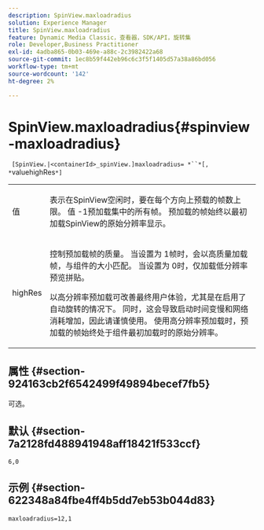 ```yaml
---
description: SpinView.maxloadradius
solution: Experience Manager
title: SpinView.maxloadradius
feature: Dynamic Media Classic，查看器，SDK/API，旋转集
role: Developer,Business Practitioner
exl-id: 4adba865-0b03-469e-a88c-2c3982422a68
source-git-commit: 1ec8b59f442eb96c6c3f5f1405d57a38a86bd056
workflow-type: tm+mt
source-wordcount: '142'
ht-degree: 2%

---
```


# SpinView.maxloadradius{#spinview-maxloadradius}

` [SpinView.|<containerId>_spinView.]maxloadradius= *``*[, *`valuehighRes`*]`

<table id="table_49FFD1BC53B846F09A6D214BC8C5C3FE"> 
 <tbody> 
  <tr> 
   <td colname="col1"> <p> <span class="codeph"><span class="varname"> 值</span></span> </p> </td> 
   <td colname="col2"> <p> 表示在SpinView空闲时，要在每个方向上预载的帧数上限。 值<span class="codeph"> -1</span>预加载集中的所有帧。 预加载的帧始终以最初加载SpinView的原始分辨率显示。 </p> </td> 
  </tr> 
  <tr> 
   <td colname="col1"> <p><span class="codeph"><span class="varname"> highRes</span></span> </p> </td> 
   <td colname="col2"> <p> 控制预加载帧的质量。 当设置为<span class="codeph"> 1</span>帧时，会以高质量加载帧，与组件的大小匹配。 当设置为<span class="codeph"> 0</span>时，仅加载低分辨率预览拼贴。 </p> <p>以高分辨率预加载可改善最终用户体验，尤其是在启用了自动旋转的情况下。 同时，这会导致启动时间变慢和网络消耗增加，因此请谨慎使用。 使用高分辨率预加载时，预加载的帧始终处于组件最初加载时的原始分辨率。 </p> </td> 
  </tr> 
 </tbody> 
</table>

## 属性 {#section-924163cb2f6542499f49894becef7fb5}

可选。

## 默认 {#section-7a2128fd488941948aff18421f533ccf}

`6,0`

## 示例 {#section-622348a84fbe4ff4b5dd7eb53b044d83}

`maxloadradius=12,1`
